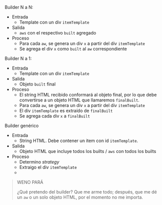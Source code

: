 Builder N a N:

* Entrada
	* Template con un div `itemTemplate`
* Salida
	* `aws` con el respectivo `built` agregado
* Proceso
	* Para cada `aw`, se genera un div `x` a partir del div `itemTemplate`
	* Se agrega el div `x` como `built` al `aw` correspondiente

Builder N a 1:

* Entrada
	* Template con un div `itemTemplate`
* Salida
	* Objeto `built` final
* Proceso
	* El string HTML recibido conformará al objeto final, por lo que debe convertirse a un objeto HTML que llamaremos `finalBuilt`.
	* Para cada `aw`, se genera un div `x` a partir del div `itemTemplate`
	* El div `itemTemplate` es extraído de `finalBuilt`
	* Se agrega cada div `x` a `finalBuilt`

Builder genérico

* Entrada
	* String HTML. Debe contener un item con id `itemTemplate`.
* Salida
	* Objeto HTML que incluye todos los builts / `aws` con todos los builts
* Proceso
	* Determino *strategy*
	* Extraigo el div `itemTemplate`
	* 

> WENO PARÁ
> 
> ¿Qué pretendo del builder? Que me arme todo; después, que me dé un `aw` o un solo objeto HTML, por el momento no me importa.